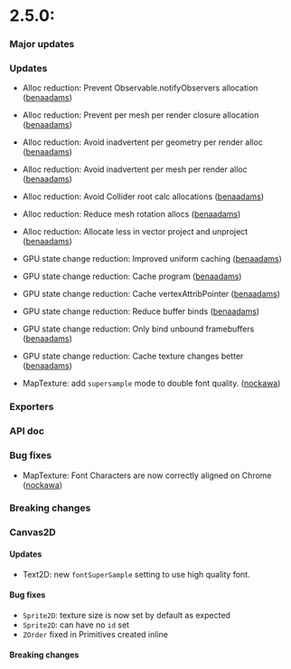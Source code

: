 # 2.5.0:

### Major updates
    
### Updates
- Alloc reduction: Prevent Observable.notifyObservers allocation ([benaadams](https://github.com/benaadams)) 
- Alloc reduction: Prevent per mesh per render closure allocation ([benaadams](https://github.com/benaadams)) 
- Alloc reduction: Avoid inadvertent per geometry per render alloc ([benaadams](https://github.com/benaadams)) 
- Alloc reduction: Avoid inadvertent per mesh per render alloc ([benaadams](https://github.com/benaadams)) 
- Alloc reduction: Avoid Collider root calc allocations ([benaadams](https://github.com/benaadams)) 
- Alloc reduction: Reduce mesh rotation allocs ([benaadams](https://github.com/benaadams)) 
- Alloc reduction: Allocate less in vector project and unproject ([benaadams](https://github.com/benaadams)) 
- GPU state change reduction: Improved uniform caching ([benaadams](https://github.com/benaadams)) 
- GPU state change reduction: Cache program ([benaadams](https://github.com/benaadams)) 
- GPU state change reduction: Cache vertexAttribPointer ([benaadams](https://github.com/benaadams)) 
- GPU state change reduction: Reduce buffer binds ([benaadams](https://github.com/benaadams)) 
- GPU state change reduction: Only bind unbound framebuffers ([benaadams](https://github.com/benaadams)) 
- GPU state change reduction: Cache texture changes better ([benaadams](https://github.com/benaadams)) 

- MapTexture: add `supersample` mode to double font quality. ([nockawa](https://github.com/nockawa))

### Exporters
    
### API doc

### Bug fixes

- MapTexture: Font Characters are now correctly aligned on Chrome ([nockawa](https://github.com/nockawa))

### Breaking changes

### Canvas2D

#### Updates

- Text2D: new `fontSuperSample` setting to use high quality font.

#### Bug fixes

- `Sprite2D`: texture size is now set by default as expected
- `Sprite2D`: can have no `id` set
- `ZOrder` fixed in Primitives created inline

#### Breaking changes